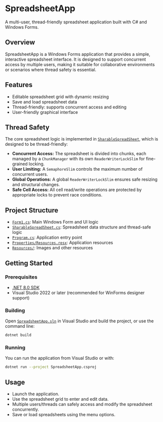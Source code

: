 # SpreadsheetApp

A multi-user, thread-friendly spreadsheet application built with C# and Windows Forms.

## Overview

SpreadsheetApp is a Windows Forms application that provides a simple, interactive spreadsheet interface. It is designed to support concurrent access by multiple users, making it suitable for collaborative environments or scenarios where thread safety is essential.

## Features

- Editable spreadsheet grid with dynamic resizing
- Save and load spreadsheet data
- Thread-friendly: supports concurrent access and editing
- User-friendly graphical interface

## Thread Safety

The core spreadsheet logic is implemented in [`SharableSpreadSheet`](SharableSpreadSheet.cs), which is designed to be thread-friendly:

- **Concurrent Access:** The spreadsheet is divided into chunks, each managed by a `ChunkManager` with its own `ReaderWriterLockSlim` for fine-grained locking.
- **User Limiting:** A `SemaphoreSlim` controls the maximum number of concurrent users.
- **Global Operations:** A global `ReaderWriterLockSlim` ensures safe resizing and structural changes.
- **Safe Cell Access:** All cell read/write operations are protected by appropriate locks to prevent race conditions.

## Project Structure

- [`Form1.cs`](Form1.cs): Main Windows Form and UI logic
- [`SharableSpreadSheet.cs`](SharableSpreadSheet.cs): Spreadsheet data structure and thread-safe logic
- [`Program.cs`](Program.cs): Application entry point
- [`Properties/Resources.resx`](Properties/Resources.resx): Application resources
- [`Resources/`](Resources/): Images and other resources

## Getting Started

### Prerequisites

- [.NET 8.0 SDK](https://dotnet.microsoft.com/download/dotnet/8.0)
- Visual Studio 2022 or later (recommended for WinForms designer support)

### Building

Open [`SpreadsheetApp.sln`](SpreadsheetApp.sln) in Visual Studio and build the project, or use the command line:

```sh
dotnet build
```

### Running

You can run the application from Visual Studio or with:

```sh
dotnet run --project SpreadsheetApp.csproj
```

## Usage

- Launch the application.
- Use the spreadsheet grid to enter and edit data.
- Multiple users/threads can safely access and modify the spreadsheet concurrently.
- Save or load spreadsheets using the menu options.
